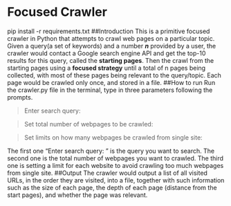 # Focused Crawler
pip install -r requirements.txt
##Introduction
This is a primitive focused crawler in Python that attempts to crawl web pages on a particular topic. Given a query(a set of keywords) and a number **_n_** provided by a user, the crawler would contact a Google search engine API and get the top-10 results for this query, called the **starting pages**. Then the crawl from the starting pages using a **focused strategy** until a total of n pages being collected, with most of these pages being relevant to the query/topic. Each page would be crawled only once, and stored in a file.
##How to run
Run the crawler.py file in the terminal, type in three parameters following the prompts. 

>Enter search query: 

>Set total number of webpages to be crawled: 

>Set limits on how many webpages be crawled from single site: 

The first one “Enter search query: ” is the query you want to search. The second one is the total number of webpages you want to crawled. The third one is setting a limit for each website to avoid crawling too much webpages from single site. 
##Output
The crawler would output a list of all visited URLs, in the order they are visited, into a file, together with such information such as the size of each page, the depth of each page (distance from the start pages), and whether the page was relevant.
